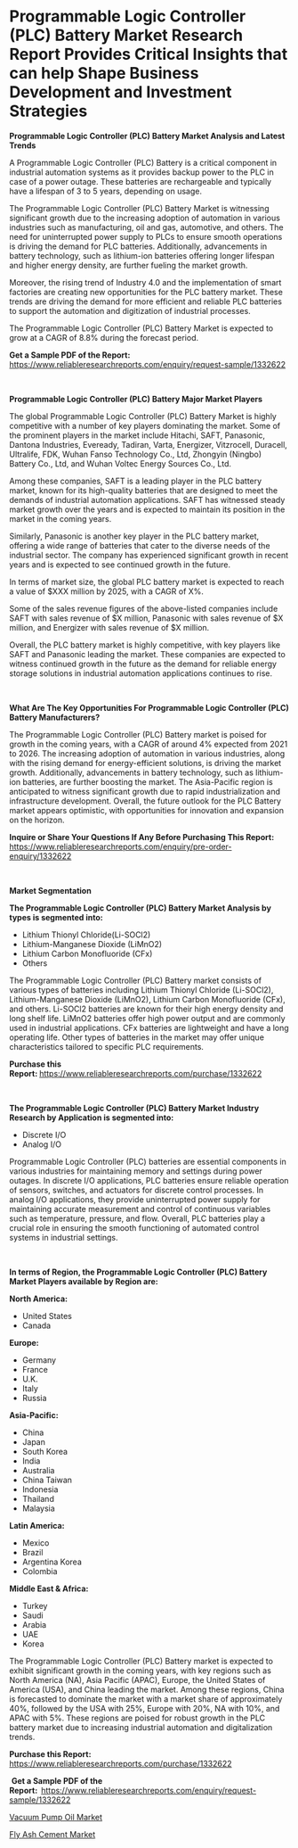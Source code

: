 <p><h1>Programmable Logic Controller (PLC) Battery Market Research Report Provides Critical Insights that can help Shape Business Development and Investment Strategies</h1></p><p><strong>Programmable Logic Controller (PLC) Battery Market Analysis and Latest Trends</strong></p>
<p><p>A Programmable Logic Controller (PLC) Battery is a critical component in industrial automation systems as it provides backup power to the PLC in case of a power outage. These batteries are rechargeable and typically have a lifespan of 3 to 5 years, depending on usage.</p><p>The Programmable Logic Controller (PLC) Battery Market is witnessing significant growth due to the increasing adoption of automation in various industries such as manufacturing, oil and gas, automotive, and others. The need for uninterrupted power supply to PLCs to ensure smooth operations is driving the demand for PLC batteries. Additionally, advancements in battery technology, such as lithium-ion batteries offering longer lifespan and higher energy density, are further fueling the market growth.</p><p>Moreover, the rising trend of Industry 4.0 and the implementation of smart factories are creating new opportunities for the PLC battery market. These trends are driving the demand for more efficient and reliable PLC batteries to support the automation and digitization of industrial processes.</p><p>The Programmable Logic Controller (PLC) Battery Market is expected to grow at a CAGR of 8.8% during the forecast period.</p></p>
<p><strong>Get a Sample PDF of the Report:&nbsp;</strong> <a href="https://www.reliableresearchreports.com/enquiry/request-sample/1332622">https://www.reliableresearchreports.com/enquiry/request-sample/1332622</a></p>
<p>&nbsp;</p>
<p><strong>Programmable Logic Controller (PLC) Battery Major Market Players</strong></p>
<p><p>The global Programmable Logic Controller (PLC) Battery Market is highly competitive with a number of key players dominating the market. Some of the prominent players in the market include Hitachi, SAFT, Panasonic, Dantona Industries, Eveready, Tadiran, Varta, Energizer, Vitzrocell, Duracell, Ultralife, FDK, Wuhan Fanso Technology Co., Ltd, Zhongyin (Ningbo) Battery Co., Ltd, and Wuhan Voltec Energy Sources Co., Ltd.</p><p>Among these companies, SAFT is a leading player in the PLC battery market, known for its high-quality batteries that are designed to meet the demands of industrial automation applications. SAFT has witnessed steady market growth over the years and is expected to maintain its position in the market in the coming years.</p><p>Similarly, Panasonic is another key player in the PLC battery market, offering a wide range of batteries that cater to the diverse needs of the industrial sector. The company has experienced significant growth in recent years and is expected to see continued growth in the future.</p><p>In terms of market size, the global PLC battery market is expected to reach a value of $XXX million by 2025, with a CAGR of X%.</p><p>Some of the sales revenue figures of the above-listed companies include SAFT with sales revenue of $X million, Panasonic with sales revenue of $X million, and Energizer with sales revenue of $X million.</p><p>Overall, the PLC battery market is highly competitive, with key players like SAFT and Panasonic leading the market. These companies are expected to witness continued growth in the future as the demand for reliable energy storage solutions in industrial automation applications continues to rise.</p></p>
<p>&nbsp;</p>
<p><strong>What Are The Key Opportunities For Programmable Logic Controller (PLC) Battery Manufacturers?</strong></p>
<p><p>The Programmable Logic Controller (PLC) Battery market is poised for growth in the coming years, with a CAGR of around 4% expected from 2021 to 2026. The increasing adoption of automation in various industries, along with the rising demand for energy-efficient solutions, is driving the market growth. Additionally, advancements in battery technology, such as lithium-ion batteries, are further boosting the market. The Asia-Pacific region is anticipated to witness significant growth due to rapid industrialization and infrastructure development. Overall, the future outlook for the PLC Battery market appears optimistic, with opportunities for innovation and expansion on the horizon.</p></p>
<p><strong>Inquire or Share Your Questions If Any Before Purchasing This Report:</strong> <a href="https://www.reliableresearchreports.com/enquiry/pre-order-enquiry/1332622">https://www.reliableresearchreports.com/enquiry/pre-order-enquiry/1332622</a></p>
<p>&nbsp;</p>
<p><strong>Market Segmentation</strong></p>
<p><strong>The Programmable Logic Controller (PLC) Battery Market Analysis by types is segmented into:</strong></p>
<p><ul><li>Lithium Thionyl Chloride(Li-SOCl2)</li><li>Lithium-Manganese Dioxide (LiMnO2)</li><li>Lithium Carbon Monofluoride (CFx)</li><li>Others</li></ul></p>
<p><p>The Programmable Logic Controller (PLC) Battery market consists of various types of batteries including Lithium Thionyl Chloride (Li-SOCl2), Lithium-Manganese Dioxide (LiMnO2), Lithium Carbon Monofluoride (CFx), and others. Li-SOCl2 batteries are known for their high energy density and long shelf life. LiMnO2 batteries offer high power output and are commonly used in industrial applications. CFx batteries are lightweight and have a long operating life. Other types of batteries in the market may offer unique characteristics tailored to specific PLC requirements.</p></p>
<p><strong>Purchase this Report:&nbsp;</strong><a href="https://www.reliableresearchreports.com/purchase/1332622">https://www.reliableresearchreports.com/purchase/1332622</a></p>
<p>&nbsp;</p>
<p><strong>The Programmable Logic Controller (PLC) Battery Market Industry Research by Application is segmented into:</strong></p>
<p><ul><li>Discrete I/O</li><li>Analog I/O</li></ul></p>
<p><p>Programmable Logic Controller (PLC) batteries are essential components in various industries for maintaining memory and settings during power outages. In discrete I/O applications, PLC batteries ensure reliable operation of sensors, switches, and actuators for discrete control processes. In analog I/O applications, they provide uninterrupted power supply for maintaining accurate measurement and control of continuous variables such as temperature, pressure, and flow. Overall, PLC batteries play a crucial role in ensuring the smooth functioning of automated control systems in industrial settings.</p></p>
<p>&nbsp;</p>
<p><strong>In terms of Region, the Programmable Logic Controller (PLC) Battery Market Players available by Region are:</strong></p>
<p>
    <p> <strong> North America: </strong>
        <ul>
            <li>United States</li>
            <li>Canada</li>
        </ul>
        </p> 
    <p> <strong> Europe: </strong>
        <ul>
            <li>Germany</li>
            <li>France</li>
            <li>U.K.</li>
            <li>Italy</li>
            <li>Russia</li>
        </ul>
        </p> 
    <p> <strong> Asia-Pacific: </strong>
        <ul>
            <li>China</li>
            <li>Japan</li>
            <li>South Korea</li>
            <li>India</li>
            <li>Australia</li>
            <li>China Taiwan</li>
            <li>Indonesia</li>
            <li>Thailand</li>
            <li>Malaysia</li>
        </ul>
        </p> 
    <p> <strong> Latin America: </strong>
        <ul>
            <li>Mexico</li>
            <li>Brazil</li>
            <li>Argentina Korea</li>
            <li>Colombia</li>
        </ul>
        </p> 
    <p> <strong> Middle East & Africa: </strong>
        <ul>
            <li>Turkey</li>
            <li>Saudi</li>
            <li>Arabia</li>
            <li>UAE</li>
            <li>Korea</li>
        </ul>
    </p>
    </p>
<p><p>The Programmable Logic Controller (PLC) Battery market is expected to exhibit significant growth in the coming years, with key regions such as North America (NA), Asia Pacific (APAC), Europe, the United States of America (USA), and China leading the market. Among these regions, China is forecasted to dominate the market with a market share of approximately 40%, followed by the USA with 25%, Europe with 20%, NA with 10%, and APAC with 5%. These regions are poised for robust growth in the PLC battery market due to increasing industrial automation and digitalization trends.</p></p>
<p><strong>Purchase this Report: </strong><a href="https://www.reliableresearchreports.com/purchase/1332622">https://www.reliableresearchreports.com/purchase/1332622</a></p>
<p>&nbsp;<strong>Get a Sample PDF of the Report:&nbsp;&nbsp;</strong><a href="https://www.reliableresearchreports.com/enquiry/request-sample/1332622">https://www.reliableresearchreports.com/enquiry/request-sample/1332622</a></p>
<p><strong></strong></p>
<p><p><a href="https://summer-dogwood-3e9.notion.site/Vacuum-Pump-Oil-Market-Research-Report-Provides-thorough-Industry-Overview-which-offers-an-In-Depth-941771cfb1844bfc80a24fc96f24dfc6">Vacuum Pump Oil Market</a></p><p><a href="https://forested-sushi-9b0.notion.site/Fly-Ash-Cement-Market-Provides-a-Comprehensive-Analysis-Including-a-Macro-Overview-of-the-Market-as--51c8e4d202de412dbb3372f444153a9b">Fly Ash Cement Market</a></p></p>